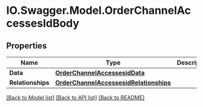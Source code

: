 # IO.Swagger.Model.OrderChannelAccessesIdBody
## Properties

Name | Type | Description | Notes
------------ | ------------- | ------------- | -------------
**Data** | [**OrderChannelAccessesidData**](OrderChannelAccessesidData.md) |  | [optional] 
**Relationships** | [**OrderChannelAccessesidRelationships**](OrderChannelAccessesidRelationships.md) |  | [optional] 

[[Back to Model list]](../README.md#documentation-for-models) [[Back to API list]](../README.md#documentation-for-api-endpoints) [[Back to README]](../README.md)

